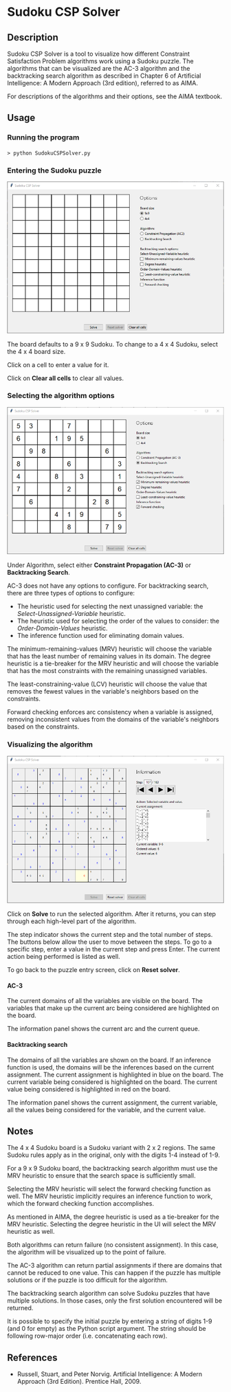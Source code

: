 # Sudoku CSP Solver

## Description

Sudoku CSP Solver is a tool to visualize how different Constraint Satisfaction
Problem algorithms work using a Sudoku puzzle. The algorithms that can be
visualized are the AC-3 algorithm and the backtracking search algorithm as
described in Chapter 6 of Artificial Intelligence: A Modern Approach (3rd
edition), referred to as AIMA.

For descriptions of the algorithms and their options, see the AIMA textbook.

## Usage

### Running the program

`> python SudokuCSPSolver.py`

### Entering the Sudoku puzzle

![Entering the puzzle](/doc/1_entering_puzzle.png)

The board defaults to a 9 x 9 Sudoku. To change to a 4 x 4 Sudoku, select the
4 x 4 board size.

Click on a cell to enter a value for it.

Click on **Clear all cells** to clear all values.

### Selecting the algorithm options

![Selecting algorithm options](/doc/2_selecting_options.png)

Under Algorithm, select either **Constraint Propagation (AC-3)** or
**Backtracking Search**.

AC-3 does not have any options to configure. For backtracking search, there
are three types of options to configure:

* The heuristic used for selecting the next unassigned variable: the
*Select-Unassigned-Variable* heuristic.
* The heuristic used for selecting the order of the values to consider: the
*Order-Domain-Values* heuristic.
* The inference function used for eliminating domain values.

The minimum-remaining-values (MRV) heuristic will choose the variable that has
the least number of remaining values in its domain. The degree heuristic is a
tie-breaker for the MRV heuristic and will choose the variable that has the
most constraints with the remaining unassigned variables.

The least-constraining-value (LCV) heuristic will choose the value that
removes the fewest values in the variable's neighbors based on the constraints.

Forward checking enforces arc consistency when a variable is assigned, removing
inconsistent values from the domains of the variable's neighbors based on the
constraints.

### Visualizing the algorithm

![Visualizing the algorithm](/doc/3_visualization.png)

Click on **Solve** to run the selected algorithm. After it returns, you
can step through each high-level part of the algorithm.

The step indicator shows the current step and the total number of steps. The
buttons below allow the user to move between the steps. To go to a specific
step, enter a value in the current step and press Enter. The current action
being performed is listed as well.

To go back to the puzzle entry screen, click on **Reset solver**.

#### AC-3

The current domains of all the variables are visible on the board. The
variables that make up the current arc being considered are highlighted on
the board.

The information panel shows the current arc and the current queue.

#### Backtracking search

The domains of all the variables are shown on the board. If an inference
function is used, the domains will be the inferences based on the current
assignment. The current assignment is highlighted in blue on the board. The
current variable being considered is highlighted on the board. The current
value being considered is highlighted in red on the board.

The information panel shows the current assignment, the current variable,
all the values being considered for the variable, and the current value.

## Notes

The 4 x 4 Sudoku board is a Sudoku variant with 2 x 2 regions. The same Sudoku
rules apply as in the original, only with the digits 1-4 instead of 1-9.

For a 9 x 9 Sudoku board, the backtracking search algorithm must use the
MRV heuristic to ensure that the search space is sufficiently small.

Selecting the MRV heuristic will select the forward checking function as
well. The MRV heuristic implicitly requires an inference function to work,
which the forward checking function accomplishes.

As mentioned in AIMA, the degree heuristic is used as a tie-breaker for the
MRV heuristic. Selecting the degree heuristic in the UI will select the MRV
heuristic as well.

Both algorithms can return failure (no consistent assignment). In this case,
the algorithm will be visualized up to the point of failure.

The AC-3 algorithm can return partial assignments if there are domains that
cannot be reduced to one value. This can happen if the puzzle has multiple
solutions or if the puzzle is too difficult for the algorithm.

The backtracking search algorithm can solve Sudoku puzzles that have multiple
solutions. In those cases, only the first solution encountered will be
returned.

It is possible to specify the initial puzzle by entering a string of digits
1-9 (and 0 for empty) as the Python script argument. The string should be
following row-major order (i.e. concatenating each row).

## References
* Russell, Stuart, and Peter Norvig. Artificial Intelligence: A Modern Approach
(3rd Edition). Prentice Hall, 2009.